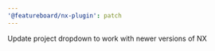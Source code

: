 ```yaml
---
'@featureboard/nx-plugin': patch
---
```


Update project dropdown to work with newer versions of NX
